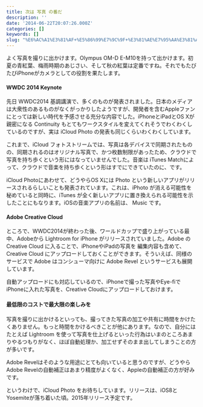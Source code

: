 ```yaml
---
title: 次は 写真 の番だ
description: ''
date: '2014-06-22T20:07:26.000Z'
categories: []
keywords: []
slug: "%E6%AC%A1%E3%81%AF+%E5%86%99%E7%9C%9F+%E3%81%AE%E7%95%AA%E3%81%A0"
---
```

よく写真を撮りに出かけます。Olympus OM-D E-M10を持って出かけます。初夏の青紅葉、梅雨時期のあじさい、そして秋の紅葉は定番ですね。それでもたびたびiPhoneがカメラとしての役割を果たします。

#### WWDC 2014 Keynote

先日 WWDC2014 基調講演で、多くのものが発表されました。日本のメディアは大衆性のあるものがなくがっかりしたようですが、開発者を含むAppleファンにとっては新しい時代を予感させる充分な内容でした。iPhoneとiPadとOS Xが親密になる Continuity もとてもワークスタイルを変えてくれそうでわくわくしているのですが、実は iCloud Photo の発表も同じくらいわくわくしています。

これまで、iCloud フォトストリームでは、写真は各デバイスで同期されたものの、同期されるのはオリジナル写真で、かつ枚数制限があったため、クラウドで写真を持ち歩くという形にはなっていませんでした。音楽は iTunes Matchによって、クラウドで音楽を持ち歩くという形はすでにできていたのに、です。

iCloud Photoにあわせて、どうやらOS Xには Photo という新しいアプリがリリースされるらしいことも発表されています。これは、iPhoto が消える可能性を秘めていると同時に、iTunes が全く新しいアプリに置き換えられる可能性を示したことにもなります。iOSの音楽アプリの名前は、 Music です。

#### Adobe Creative Cloud

ところで、WWDC2014が終わった後、ワールドカップで盛り上がっている最中、Adobeから Lightroom for iPhone がリリースされていました。Adobe の Creative Cloud に入ることで、iPhoneやiPadの写真を 編集内容も含めて、 Creative Cloud にアップロードしておくことができます。そういえば、同様のサービスで Adobe はコンシューマ向けに Adobe Revel というサービスも展開しています。

自動アップロードにも対応しているので、iPhoneで撮った写真やEye-fiでiPhoneに入れた写真を、Creative Cloudにアップロードしておけます。

#### 最低限のコストで最大限の楽しみを

写真を撮りに出かけるといっても、撮ってきた写真の加工や共有に時間をかけたくありません。もっと時間をかけるべきことが他にあります。なので、自分にはたとえば Lightroom を使って写真を仕上げるといった行為はいまのところあまりやるつもりがなく、ほぼ自動処理か、加工せずそのまま出してしまうことの方が多いです。

Adobe Revelはそのような用途にとても向いていると思うのですが、どうやらAdobe Revelの自動補正はあまり精度がよくなく、Appleの自動補正の方が好みです。

というわけで、iCloud Photo をお待ちしています。リリースは、iOS8とYosemiteが落ち着いた頃。2015年リリース予定です。